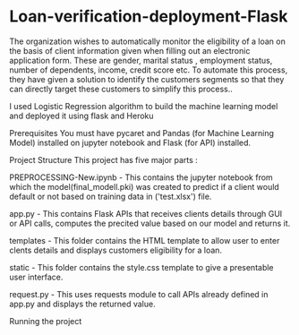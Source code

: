 # Loan-verification-deployment-Flask
The organization wishes to automatically monitor the eligibility of a loan on the basis of client information given when filling out an electronic application form. These are gender, marital status , employment status, number of dependents, income, credit score etc.  To automate this process, they have given a solution to identify the customers segments so that they can directly target these customers to simplify this process..

I used Logistic Regression algorithm to build the machine learning model and deployed it using flask and Heroku


Prerequisites
You must have pycaret and Pandas (for Machine Learning Model) installed on jupyter notebook and Flask (for API) installed.

Project Structure
This project has five major parts :

PREPROCESSING-New.ipynb - This contains the jupyter notebook from which the model(final_modell.pki) was created to predict if a client would default or not based on training data in ('test.xlsx') file.


app.py - This contains Flask APIs that receives clients details through GUI or API calls, computes the precited value based on our model and returns it.


templates - This folder contains the HTML template to allow user to enter clents details and displays  customers eligibility for a loan.


static - This folder contains the style.css template to give a presentable user interface.

request.py - This uses requests module to call APIs already defined in app.py and displays the returned value.


Running the project
